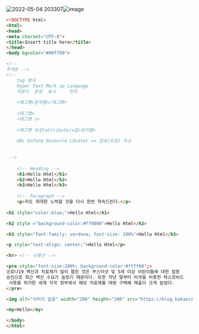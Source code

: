 ![2022-05-04 203307](https://user-images.githubusercontent.com/63652571/166914951-56b2ea1d-2092-4a56-be9e-612954cc5396.jpg)![image](https://user-images.githubusercontent.com/63652571/166915241-5e5d68fd-965b-4219-8922-067809dd3ffa.png)
```html
<!DOCTYPE html>
<html>
<head>
<meta charset="UTF-8">
<title>Insert title here</title>
</head>
<body bgcolor="#00ff00">

<!-- 
주석문 -->
<!--  
	tag 형식
	Hyper Text Mark up Language
	띄운다  문장  표시     언어
	
	<태그명>문자열</태그명>
	
	<태그명>
	<태그명 />
	
	<태그명 속성(attribute)=값>문자열>
	
	URL Unform Resource LOcator == 접속(요청) 주소
	
	
 -->
 
	<!-- Heading -->
	<h1>Hello Html</h1>
	<h2>Hello Html</h2>
	<h3>Hello Html</h3>
	
	<!-- Paragraph -->
	<p>저도 최대한 노력할 것을 다시 한번 약속드린다.</p>
	
<h1 style="color:blue;">Hello Html</h1>

<h2 style ="background-color:#ff0000">Hello Html</h2>

<h3 style="font-family: verdona; font-size: 200%">Hello Html</h3>

<p style="text-align: center;">Hello Html</p>

<hr> <!-- 수평선 -->

<pre style="font-size:200%; background-color:#ffff00";>
코로나19 백신과 치료제가 많이 팔린 것은 부스터샷 및 5세 이상 어린이들에 대한 접종 
승인으로 최근 백신 수요가 늘었기 때문이다. 또한 작년 말부터 미국을 비롯한 팍스로비드
 사용을 허가한 세계 각국 정부에서 해당 치료제를 대량 구매해 매출이 크게 늘었다.
</pre>

<img alt="이미지 없음" width="200" height="200" src="https://blog.kakaocdn.net/dn/bTEhUV/btqECug9iOs/mxgZUk4MLJVCK3xtcNe6NK/img.jpg">

<my>Hello</my>

</body>
</html>
```
